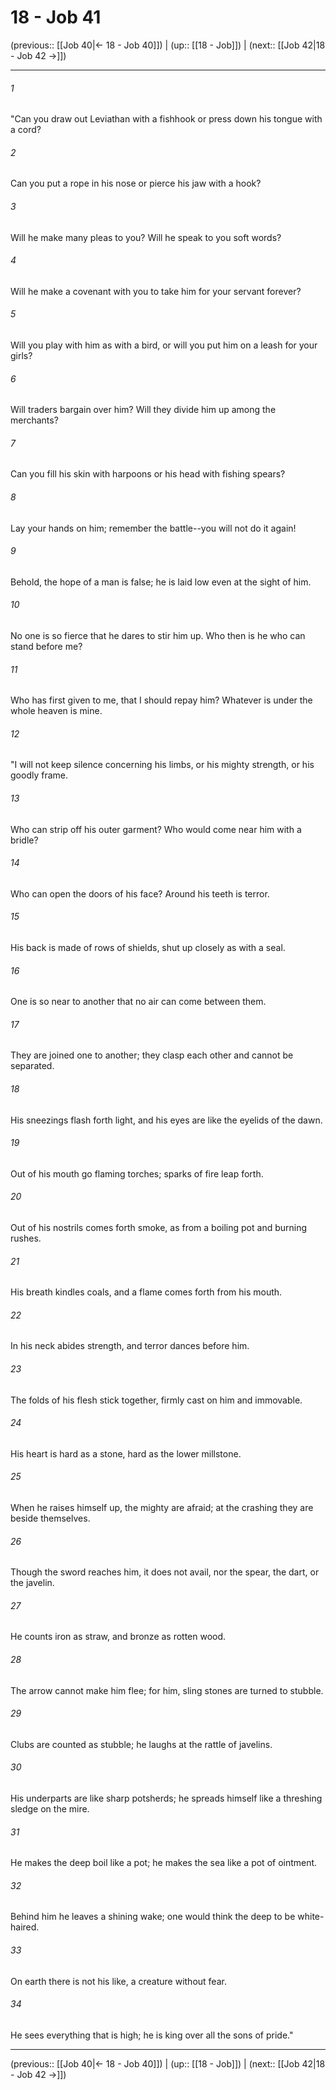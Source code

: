 # 18 - Job 41

(previous:: [[Job 40|← 18 - Job 40]]) | (up:: [[18 - Job]]) | (next:: [[Job 42|18 - Job 42 →]])

***


###### 1 
"Can you draw out Leviathan with a fishhook or press down his tongue with a cord? 

###### 2 
Can you put a rope in his nose or pierce his jaw with a hook? 

###### 3 
Will he make many pleas to you? Will he speak to you soft words? 

###### 4 
Will he make a covenant with you to take him for your servant forever? 

###### 5 
Will you play with him as with a bird, or will you put him on a leash for your girls? 

###### 6 
Will traders bargain over him? Will they divide him up among the merchants? 

###### 7 
Can you fill his skin with harpoons or his head with fishing spears? 

###### 8 
Lay your hands on him; remember the battle--you will not do it again! 

###### 9 
Behold, the hope of a man is false; he is laid low even at the sight of him. 

###### 10 
No one is so fierce that he dares to stir him up. Who then is he who can stand before me? 

###### 11 
Who has first given to me, that I should repay him? Whatever is under the whole heaven is mine. 

###### 12 
"I will not keep silence concerning his limbs, or his mighty strength, or his goodly frame. 

###### 13 
Who can strip off his outer garment? Who would come near him with a bridle? 

###### 14 
Who can open the doors of his face? Around his teeth is terror. 

###### 15 
His back is made of rows of shields, shut up closely as with a seal. 

###### 16 
One is so near to another that no air can come between them. 

###### 17 
They are joined one to another; they clasp each other and cannot be separated. 

###### 18 
His sneezings flash forth light, and his eyes are like the eyelids of the dawn. 

###### 19 
Out of his mouth go flaming torches; sparks of fire leap forth. 

###### 20 
Out of his nostrils comes forth smoke, as from a boiling pot and burning rushes. 

###### 21 
His breath kindles coals, and a flame comes forth from his mouth. 

###### 22 
In his neck abides strength, and terror dances before him. 

###### 23 
The folds of his flesh stick together, firmly cast on him and immovable. 

###### 24 
His heart is hard as a stone, hard as the lower millstone. 

###### 25 
When he raises himself up, the mighty are afraid; at the crashing they are beside themselves. 

###### 26 
Though the sword reaches him, it does not avail, nor the spear, the dart, or the javelin. 

###### 27 
He counts iron as straw, and bronze as rotten wood. 

###### 28 
The arrow cannot make him flee; for him, sling stones are turned to stubble. 

###### 29 
Clubs are counted as stubble; he laughs at the rattle of javelins. 

###### 30 
His underparts are like sharp potsherds; he spreads himself like a threshing sledge on the mire. 

###### 31 
He makes the deep boil like a pot; he makes the sea like a pot of ointment. 

###### 32 
Behind him he leaves a shining wake; one would think the deep to be white-haired. 

###### 33 
On earth there is not his like, a creature without fear. 

###### 34 
He sees everything that is high; he is king over all the sons of pride."

***

(previous:: [[Job 40|← 18 - Job 40]]) | (up:: [[18 - Job]]) | (next:: [[Job 42|18 - Job 42 →]])
